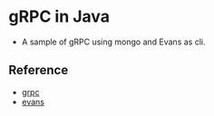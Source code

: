 # gRPC in Java


- A sample of gRPC using mongo and Evans as cli.








## Reference

- [grpc](https://grpc.io/)
- [evans](https://github.com/ktr0731/evans)
